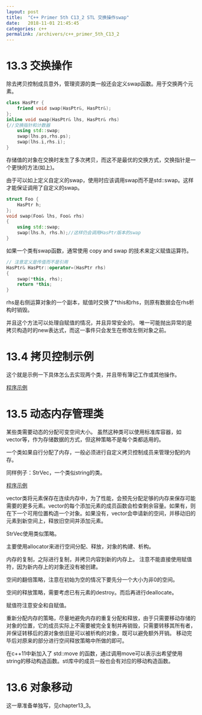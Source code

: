 ```yaml
---
layout: post
title:  "C++ Primer 5th C13_2 STL 交换操作swap"
date:   2018-11-01 21:45:45
categories: c++
permalink: /archivers/c++_primer_5th_C13_2
---
```

# 13.3 交换操作

除去拷贝控制成员意外，管理资源的类一般还会定义swap函数。用于交换两个元素。

```c++
class HasPtr {
    friend void swap(HasPtr&, HasPtr&);
};
inline void swap(HasPtr& lhs, HasPtr& rhs)
{//交换指针和计数器
    using std::swap;
    swap(lhs.ps,rhs.ps);
    swap(lhs.i,rhs.i);
}
```

存储值的对象在交换时发生了多次拷贝，而这不是最优的交换方式，交换指针是一个更快的方法(如上)。

由于可以如上定义自定义的swap，使用时应该调用swap而不是std::swap。这样才能保证调用了自定义的swap。

```c++
struct Foo {
    HasPtr h;
};
void swap(Foo& lhs, Foo& rhs)
{
    using std::swap;
    swap(lhs.h, rhs.h);//这样仍会调用HasPtr版本的swap
}
```

如果一个类有swap函数，通常使用 copy and swap 的技术来定义赋值运算符。

```c++
// 注意定义是传值而不是引用
HasPtr& HasPtr::operator=(HasPtr rhs)
{
    swap(*this, rhs);
    return *this;
}
```

rhs是右侧运算对象的一个副本，赋值时交换了*this和rhs，则原有数据会在rhs析构时销毁。

并且这个方法可以处理自赋值的情况，并且异常安全的。
唯一可能抛出异常的是拷贝构造时的new表达式，而这一事件只会发生在修改左侧对象之前。


# 13.4 拷贝控制示例

这个就是示例一下具体怎么去实现两个类，并且带有簿记工作或其他操作。

[程序示例](copy_control_13_4.cpp)

# 13.5 动态内存管理类

某些类需要动态的分配可变空间大小。
虽然这种类可以使用标准库容器，如vector等，作为存储数据的方式，但这种策略不是每个类都适用的。

一个类如果自行分配了内存，一般必须进行自定义拷贝控制成员来管理分配的内存。

同样例子：StrVec，一个类似string的类。

[程序示例](memory_control_13_5.cpp)

vector类将元素保存在连续内存中，为了性能，会预先分配足够的内存来保存可能需要的更多元素。vector的每个添加元素的成员函数会检查剩余容量。如果有，则在下一个可用位置构造一个对象。如果没有，vector会申请新的空间，并移动旧的元素到新空间上，释放旧空间并添加元素。

StrVec使用类似策略。

主要使用allocator<string>来进行空间分配、释放，对象的构建、析构。

内存的复制，之际进行复制，并拷贝内容到新的内存上。
注意不能直接使用赋值符，因为新内存上的对象还没有被创建。

空间的翻倍策略，注意在初始为空的情况下要先分一个大小为非0的空间。

空间的释放策略，需要考虑已有元素的destroy。而后再进行deallocate。

赋值符注意安全和自赋值。

重新分配内存的策略，尽量地避免内存的重复分配和释放，由于只需要移动存储的对象的位置，它的成员实际上不需要被完全复制并再销毁，只需要转移其所有者，并保证转移后的源对象依旧是可以被析构的对象，既可以避免额外开销。
移动完毕后对原来的部分进行空间释放策略中所做的即可。

在c++11中新加入了 std::move 的函数，通过调用move可以表示出希望使用string的移动构造函数。stl库中的成员一般也会有对应的移动构造函数。

# 13.6 对象移动

这一章准备单独写，见chapter13_3。



